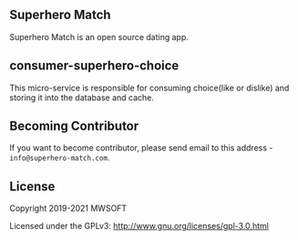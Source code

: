 ## Superhero Match
Superhero Match is an open source dating app.

## consumer-superhero-choice
This micro-service is responsible for consuming choice(like or dislike) and storing it into the database and cache. 

## Becoming Contributor
If you want to become contributor, please send email to this address - `info@superhero-match.com`.

## License
Copyright 2019-2021 MWSOFT

Licensed under the GPLv3: http://www.gnu.org/licenses/gpl-3.0.html